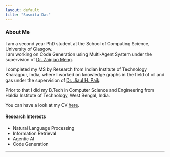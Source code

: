 ```yaml
---
layout: default
title: "Susmita Das"
---
```





###  About Me

I am a second year PhD student at the School of Computing Science, University of Glasgow.  
I am working on Code Generation using Multi-Agent System under the supervision of [Dr. Zaiqiao Meng](https://mengzaiqiao.github.io/).

I completed my MS by Research from Indian Institute of Technology Kharagpur, India, where I worked on knowledge graphs in the field of oil and gas under the supervision of [Dr. Jiaul H. Paik](https://jiaul.github.io/).

Prior to that I did my B.Tech in Computer Science and Engineering from Haldia Institute of Technology, West Bengal, India.

You can have a look at my CV [here](https://github.com/Susmitacse/portfolio/blob/main/Susmita_Das_UofG.pdf). 




#### Research Interests

- Natural Language Processing  
- Information Retrieval  
- Agentic AI  
- Code Generation

---



